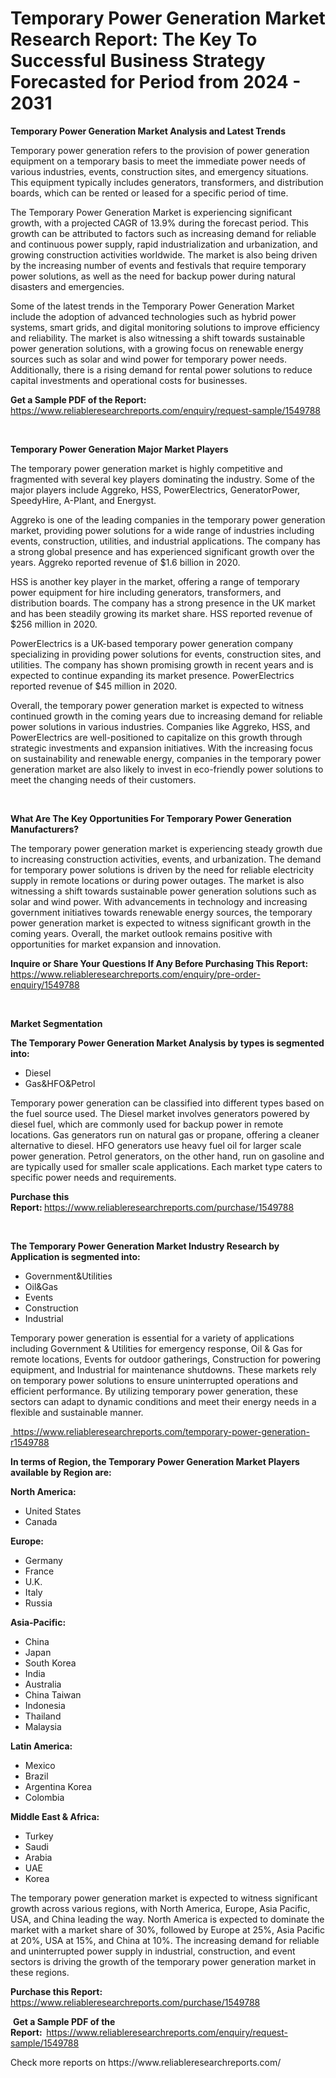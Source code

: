 <p><h1>Temporary Power Generation Market Research Report: The Key To Successful Business Strategy Forecasted for Period from 2024 - 2031</h1></p><p><strong>Temporary Power Generation Market Analysis and Latest Trends</strong></p>
<p><p>Temporary power generation refers to the provision of power generation equipment on a temporary basis to meet the immediate power needs of various industries, events, construction sites, and emergency situations. This equipment typically includes generators, transformers, and distribution boards, which can be rented or leased for a specific period of time.</p><p>The Temporary Power Generation Market is experiencing significant growth, with a projected CAGR of 13.9% during the forecast period. This growth can be attributed to factors such as increasing demand for reliable and continuous power supply, rapid industrialization and urbanization, and growing construction activities worldwide. The market is also being driven by the increasing number of events and festivals that require temporary power solutions, as well as the need for backup power during natural disasters and emergencies.</p><p>Some of the latest trends in the Temporary Power Generation Market include the adoption of advanced technologies such as hybrid power systems, smart grids, and digital monitoring solutions to improve efficiency and reliability. The market is also witnessing a shift towards sustainable power generation solutions, with a growing focus on renewable energy sources such as solar and wind power for temporary power needs. Additionally, there is a rising demand for rental power solutions to reduce capital investments and operational costs for businesses.</p></p>
<p><strong>Get a Sample PDF of the Report:&nbsp;</strong> <a href="https://www.reliableresearchreports.com/enquiry/request-sample/1549788">https://www.reliableresearchreports.com/enquiry/request-sample/1549788</a></p>
<p>&nbsp;</p>
<p><strong>Temporary Power Generation Major Market Players</strong></p>
<p><p>The temporary power generation market is highly competitive and fragmented with several key players dominating the industry. Some of the major players include Aggreko, HSS, PowerElectrics, GeneratorPower, SpeedyHire, A-Plant, and Energyst.</p><p>Aggreko is one of the leading companies in the temporary power generation market, providing power solutions for a wide range of industries including events, construction, utilities, and industrial applications. The company has a strong global presence and has experienced significant growth over the years. Aggreko reported revenue of $1.6 billion in 2020.</p><p>HSS is another key player in the market, offering a range of temporary power equipment for hire including generators, transformers, and distribution boards. The company has a strong presence in the UK market and has been steadily growing its market share. HSS reported revenue of $256 million in 2020.</p><p>PowerElectrics is a UK-based temporary power generation company specializing in providing power solutions for events, construction sites, and utilities. The company has shown promising growth in recent years and is expected to continue expanding its market presence. PowerElectrics reported revenue of $45 million in 2020.</p><p>Overall, the temporary power generation market is expected to witness continued growth in the coming years due to increasing demand for reliable power solutions in various industries. Companies like Aggreko, HSS, and PowerElectrics are well-positioned to capitalize on this growth through strategic investments and expansion initiatives. With the increasing focus on sustainability and renewable energy, companies in the temporary power generation market are also likely to invest in eco-friendly power solutions to meet the changing needs of their customers.</p></p>
<p>&nbsp;</p>
<p><strong>What Are The Key Opportunities For Temporary Power Generation Manufacturers?</strong></p>
<p><p>The temporary power generation market is experiencing steady growth due to increasing construction activities, events, and urbanization. The demand for temporary power solutions is driven by the need for reliable electricity supply in remote locations or during power outages. The market is also witnessing a shift towards sustainable power generation solutions such as solar and wind power. With advancements in technology and increasing government initiatives towards renewable energy sources, the temporary power generation market is expected to witness significant growth in the coming years. Overall, the market outlook remains positive with opportunities for market expansion and innovation.</p></p>
<p><strong>Inquire or Share Your Questions If Any Before Purchasing This Report:</strong> <a href="https://www.reliableresearchreports.com/enquiry/pre-order-enquiry/1549788">https://www.reliableresearchreports.com/enquiry/pre-order-enquiry/1549788</a></p>
<p>&nbsp;</p>
<p><strong>Market Segmentation</strong></p>
<p><strong>The Temporary Power Generation Market Analysis by types is segmented into:</strong></p>
<p><ul><li>Diesel</li><li>Gas&HFO&Petrol</li></ul></p>
<p><p>Temporary power generation can be classified into different types based on the fuel source used. The Diesel market involves generators powered by diesel fuel, which are commonly used for backup power in remote locations. Gas generators run on natural gas or propane, offering a cleaner alternative to diesel. HFO generators use heavy fuel oil for larger scale power generation. Petrol generators, on the other hand, run on gasoline and are typically used for smaller scale applications. Each market type caters to specific power needs and requirements.</p></p>
<p><strong>Purchase this Report:&nbsp;</strong><a href="https://www.reliableresearchreports.com/purchase/1549788">https://www.reliableresearchreports.com/purchase/1549788</a></p>
<p>&nbsp;</p>
<p><strong>The Temporary Power Generation Market Industry Research by Application is segmented into:</strong></p>
<p><ul><li>Government&Utilities</li><li>Oil&Gas</li><li>Events</li><li>Construction</li><li>Industrial</li></ul></p>
<p><p>Temporary power generation is essential for a variety of applications including Government & Utilities for emergency response, Oil & Gas for remote locations, Events for outdoor gatherings, Construction for powering equipment, and Industrial for maintenance shutdowns. These markets rely on temporary power solutions to ensure uninterrupted operations and efficient performance. By utilizing temporary power generation, these sectors can adapt to dynamic conditions and meet their energy needs in a flexible and sustainable manner.</p></p>
<p><a href="https://www.reliableresearchreports.com/temporary-power-generation-r1549788">&nbsp;https://www.reliableresearchreports.com/temporary-power-generation-r1549788</a></p>
<p><strong>In terms of Region, the Temporary Power Generation Market Players available by Region are:</strong></p>
<p>
    <p> <strong> North America: </strong>
        <ul>
            <li>United States</li>
            <li>Canada</li>
        </ul>
        </p> 
    <p> <strong> Europe: </strong>
        <ul>
            <li>Germany</li>
            <li>France</li>
            <li>U.K.</li>
            <li>Italy</li>
            <li>Russia</li>
        </ul>
        </p> 
    <p> <strong> Asia-Pacific: </strong>
        <ul>
            <li>China</li>
            <li>Japan</li>
            <li>South Korea</li>
            <li>India</li>
            <li>Australia</li>
            <li>China Taiwan</li>
            <li>Indonesia</li>
            <li>Thailand</li>
            <li>Malaysia</li>
        </ul>
        </p> 
    <p> <strong> Latin America: </strong>
        <ul>
            <li>Mexico</li>
            <li>Brazil</li>
            <li>Argentina Korea</li>
            <li>Colombia</li>
        </ul>
        </p> 
    <p> <strong> Middle East & Africa: </strong>
        <ul>
            <li>Turkey</li>
            <li>Saudi</li>
            <li>Arabia</li>
            <li>UAE</li>
            <li>Korea</li>
        </ul>
    </p>
    </p>
<p><p>The temporary power generation market is expected to witness significant growth across various regions, with North America, Europe, Asia Pacific, USA, and China leading the way. North America is expected to dominate the market with a market share of 30%, followed by Europe at 25%, Asia Pacific at 20%, USA at 15%, and China at 10%. The increasing demand for reliable and uninterrupted power supply in industrial, construction, and event sectors is driving the growth of the temporary power generation market in these regions.</p></p>
<p><strong>Purchase this Report: </strong><a href="https://www.reliableresearchreports.com/purchase/1549788">https://www.reliableresearchreports.com/purchase/1549788</a></p>
<p>&nbsp;<strong>Get a Sample PDF of the Report:&nbsp;&nbsp;</strong><a href="https://www.reliableresearchreports.com/enquiry/request-sample/1549788">https://www.reliableresearchreports.com/enquiry/request-sample/1549788</a></p>
<p><strong></strong></p>
<p>Check more reports on https://www.reliableresearchreports.com/</p>